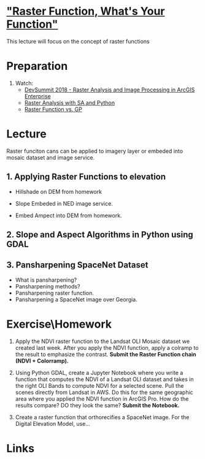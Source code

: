 # ["Raster Function, What's Your Function"](https://www.youtube.com/watch?v=RPoBE-E8VOc)
This lecture will focus on the concept of raster functions

# Preparation
1. Watch:
    - [DevSummit 2018 - Raster Analysis and Image Processing in ArcGIS Enterprise](https://www.esri.com/videos/watch?videoid=zgL7pcQgMbk) 
    - [Raster Analysis with SA and Python](https://www.esri.com/videos/watch?videoid=1jx5uRwLld8)
    - [Raster Function vs. GP](https://www.youtube.com/watch?v=a-lC8_0EyXU)

# Lecture
Raster funciton cans can be applied to imagery layer or embeded into mosaic dataset and image service.
## 1. Applying Raster Functions to elevation
- Hillshade on DEM from homework

- Slope Embeded in NED image service.

- Embed Ampect into DEM from homework.

## 2. Slope and Aspect Algorithms in Python using GDAL

## 3. Pansharpening SpaceNet Dataset
- What is pansharpening?
- Pansharpening methods?
- Pansharpening raster function.
- Pansharpening a SpaceNet image over Georgia.

# Exercise\Homework
1. Apply the NDVI raster function to the Landsat OLI Mosaic dataset we created last week. After you apply the NDVI function, apply a colramp to the result to emphasize the contrast. **Submit the Raster Function chain (NDVI + Colorramp).**

2. Using Python GDAL, create a Jupyter Notebook where you write a function that computes the NDVI of a Landsat OLI dataset and takes in the right OLI Bands to compute NDVI for a selected scene. Pull the scenes directly from Landsat in AWS. Do this for the same geographic area where you applied the NDVI function in ArcGIS Pro. How do the results compare? DO they look the same? **Submit the Notebook.**

3. Create a raster function that orthorecifies a SpaceNet image. For the Digital Elevation Model, use...


# Links
